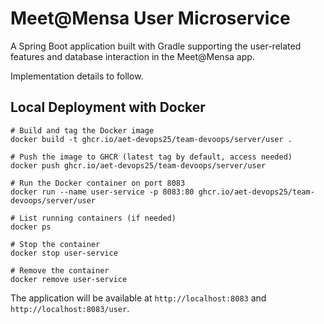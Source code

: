# Meet@Mensa User Microservice

A Spring Boot application built with Gradle supporting the user-related features and database interaction in the Meet@Mensa app.

Implementation details to follow.

## Local Deployment with Docker
```
# Build and tag the Docker image
docker build -t ghcr.io/aet-devops25/team-devoops/server/user .

# Push the image to GHCR (latest tag by default, access needed)
docker push ghcr.io/aet-devops25/team-devoops/server/user

# Run the Docker container on port 8083
docker run --name user-service -p 8083:80 ghcr.io/aet-devops25/team-devoops/server/user

# List running containers (if needed) 
docker ps

# Stop the container     
docker stop user-service

# Remove the container     
docker remove user-service
```

The application will be available at `http://localhost:8083` and `http://localhost:8083/user`.